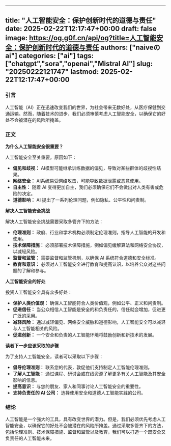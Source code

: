 
---
title: "人工智能安全：保护创新时代的道德与责任"
date: 2025-02-22T12:17:47+00:00
draft: false
image: https://og.g0f.cn/api/og?title=人工智能安全：保护创新时代的道德与责任
authors: ["naiveのai"]
categories: ["ai"]
tags: ["chatgpt","sora","openai","Mistral AI"]
slug: "20250222121747"
lastmod: 2025-02-22T12:17:47+00:00
---
### 引言

人工智能（AI）正在迅速改变我们的世界，为社会带来无数好处，从医疗保健到交通运输。然而，随着技术的进步，我们必须审慎考虑人工智能安全，以确保它的好处不会被潜在的风险所掩盖。

### 正文

**为什么人工智能安全很重要？**

人工智能安全至关重要，原因如下：

- **偏见和歧视：** AI模型可能继承训练数据的偏见，导致对某些群体的歧视性结果。
- **网络安全：** AI系统易受网络攻击，可能导致数据泄露或恶意使用。
- **自主性：** 随着 AI 变得更加自主，我们必须确保它们不会做出对人类有害或危险的决定。
- **道德影响：** AI 提出了一系列伦理问题，例如隐私、公平性和问责制。

**解决人工智能安全挑战**

解决人工智能安全挑战需要采取多管齐下的方法：

- **伦理准则：** 政府、行业和学术机构必须制定伦理准则，指导人工智能的开发和使用。
- **技术保障措施：** 必须部署技术保障措施，例如偏见缓解算法和网络安全协议，以减轻风险。
- **监督和监管：** 需要监督和监管机制，以确保 AI 系统符合道德和安全标准。
- **教育和意识：** 必须对人工智能安全进行教育和提高认识，以培养公众对这些问题的了解和参与。

**人工智能安全的好处**

投资人工智能安全具有众多好处：

- **保护人类价值观：** 确保人工智能符合人类价值观，例如公平、正义和问责制。
- **促进信任：** 当公众相信人工智能是安全的和负责任的，信任就会增加，促进更广泛的采用。
- **减轻风险：** 通过减轻偏见、网络安全威胁和道德影响，人工智能安全可以减轻与人工智能相关的风险。
- **促进创新：** 一个安全和负责的人工智能环境将鼓励创新和新技术的发展。

**读者下一步应该采取的步骤**

为了支持人工智能安全，读者可以采取以下步骤：

- **倡导伦理准则：** 联系您的代表，敦促他们支持制定人工智能伦理准则。
- **了解人工智能：** 通过课程、研讨会或在线资源了解更多有关人工智能及其安全影响的信息。
- **提高意识：** 与您的朋友、家人和同事讨论人工智能安全的重要性。
- **支持负责任的 AI 公司：** 选择使用安全和道德人工智能实践的公司。

### 结论

人工智能是一个强大的工具，具有改变世界的潜力。但是，我们必须优先考虑人工智能安全，以确保它的好处不会被潜在的风险所掩盖。通过采取多管齐下的方法，包括伦理准则、技术保障措施、监督和监管以及教育，我们可以打造一个既安全又负责任的人工智能未来。